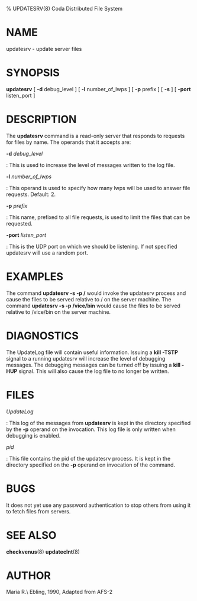 % UPDATESRV(8) Coda Distributed File System

NAME
====

updatesrv - update server files

SYNOPSIS
========

**updatesrv** \[ **-d** debug\_level \] \[ **-l** number\_of\_lwps \] \[
**-p** prefix \] \[ **-s** \] \[ **-port** listen\_port \]

DESCRIPTION
===========

The **updatesrv** command is a read-only server that responds to
requests for files by name. The operands that it accepts are:

**-d** *debug_level*

:   This is used to increase the level of messages written to the log file.

**-l** *number_of_lwps*

:   This operand is used to specify how many lwps will be used to answer
    file requests. Default: 2.

**-p** *prefix*

:   This name, prefixed to all file requests, is used to limit the files
    that can be requested.

**-port** *listen_port*

:   This is the UDP port on which we should be listening. If not specified
    updatesrv will use a random port.

EXAMPLES
========

The command **updatesrv -s -p /** would invoke the updatesrv process and
cause the files to be served relative to / on the server machine. The
command **updatesrv -s -p /vice/bin** would cause the files to be served
relative to /vice/bin on the server machine.

DIAGNOSTICS
===========

The UpdateLog file will contain useful information. Issuing a **kill -TSTP**
signal to a running updatesrv will increase the level of debugging
messages. The debugging messages can be turned off by issuing a **kill -HUP**
signal. This will also cause the log file to no longer be written.

FILES
=====

*UpdateLog*

:   This log of the messages from **updatesrv** is kept in the directory
    specified by the **-p** operand on the invocation. This log file is only
    written when debugging is enabled.

*pid*

:   This file contains the pid of the updatesrv process. It is kept in the
    directory specified on the **-p** operand on invocation of the command.

BUGS
====

It does not yet use any password authentication to stop others from
using it to fetch files from servers.

SEE ALSO
========

**checkvenus**(8) **updateclnt**(8)

AUTHOR
======

Maria R.\ Ebling, 1990, Adapted from AFS-2
